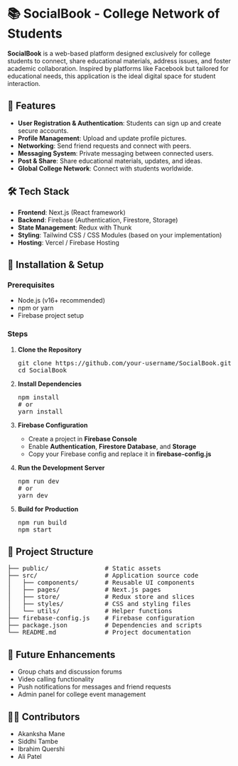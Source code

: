 # 📚  SocialBook - College Network of Students
**SocialBook** is a web-based platform designed exclusively for college students to connect, share educational materials, address issues, and foster academic collaboration. Inspired by platforms like Facebook but tailored for educational needs, this application is the ideal digital space for student interaction.

## 📌 Features
- **User Registration & Authentication**: Students can sign up and create secure accounts.
- **Profile Management**: Upload and update profile pictures.
- **Networking**: Send friend requests and connect with peers.
- **Messaging System**: Private messaging between connected users.
- **Post & Share**: Share educational materials, updates, and ideas.
- **Global College Network**: Connect with students worldwide.

## 🛠️ Tech Stack
- **Frontend**: Next.js (React framework)
- **Backend**: Firebase (Authentication, Firestore, Storage)
- **State Management**: Redux with Thunk
- **Styling**: Tailwind CSS / CSS Modules (based on your implementation)
- **Hosting**: Vercel / Firebase Hosting

## 🚀 Installation & Setup
### Prerequisites
- Node.js (v16+ recommended)
- npm or yarn
- Firebase project setup

### Steps

1. **Clone the Repository**
   <pre>
   git clone https://github.com/your-username/SocialBook.git
   cd SocialBook
   </pre>

2. **Install Dependencies**
   <pre>
   npm install
   # or
   yarn install
   </pre>

3. **Firebase Configuration**
   - Create a project in **Firebase Console**
   - Enable **Authentication**, **Firestore Database**, and **Storage**
   - Copy your Firebase config and replace it in **firebase-config.js**

4. **Run the Development Server**
   <pre>
   npm run dev
   # or
   yarn dev
   </pre>

5. **Build for Production**
   <pre>
   npm run build
   npm start
   </pre>


## 📂 Project Structure
<pre>
├── public/               # Static assets
├── src/                  # Application source code
│   ├── components/       # Reusable UI components
│   ├── pages/            # Next.js pages
│   ├── store/            # Redux store and slices
│   ├── styles/           # CSS and styling files
│   └── utils/            # Helper functions
├── firebase-config.js    # Firebase configuration
├── package.json          # Dependencies and scripts
└── README.md             # Project documentation
</pre>

## 🎯 Future Enhancements
   - Group chats and discussion forums
   - Video calling functionality
   - Push notifications for messages and friend requests
   - Admin panel for college event management

## 👩‍💻 Contributors
   - Akanksha Mane
   - Siddhi Tambe
   - Ibrahim Quershi
   - Ali Patel
